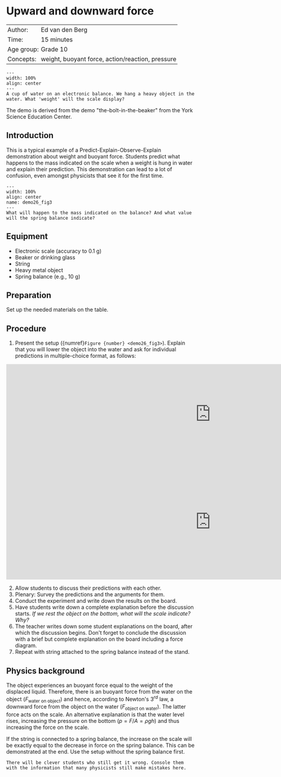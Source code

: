 # Upward and downward force

<table style="width: 100%; border-collapse: collapse; border: none;">
    <tr style="background-color: var(--background-color);">  
        <td style="text-align: left; padding: 3px; border: none; color: var(--text-color)">Author:</td>
        <td style="text-align: left; padding: 3px; border: none; color: var(--text-color)">Ed van den Berg</td>
    </tr>
    <tr style="background-color: var(--background-color);"> 
        <td style="text-align: left; padding: 3px; border: none; color: var(--text-color)">Time:</td>
        <td style="text-align: left; padding: 3px; border: none; color: var(--text-color)">15 minutes</td>
    </tr>
    <tr style="background-color: var(--background-color);"> 
        <td style="text-align: left; padding: 3px; border: none; color: var(--text-color)">Age group:</td>
        <td style="text-align: left; padding: 3px; border: none; color: var(--text-color)">Grade 10</td>
    </tr>
    <tr style="background-color: var(--background-color);"> 
        <td style="text-align: left; padding: 3px; border: none; color: var(--text-color)">Concepts:</td>
        <td style="text-align: left; padding: 3px; border: none; color: var(--text-color)">weight, buoyant force, action/reaction, pressure</td>
    </tr>
</table>

```{figure} demo26_figure2.png
---
width: 100%
align: center
---
A cup of water on an electronic balance. We hang a heavy object in the water. What 'weight' will the scale display?
```

The demo is derived from the demo "the-bolt-in-the-beaker" from the York Science Education Center.

## Introduction
This is a typical example of a Predict-Explain-Observe-Explain demonstration about weight and buoyant force. Students predict what happens to the mass indicated on the scale when a weight is hung in water and explain their prediction. This demonstration can lead to a lot of confusion, even amongst physicists that see it for the first time. 

```{figure} demo26_figure3.png
---
width: 100%
align: center
name: demo26_fig3
---
What will happen to the mass indicated on the balance? And what value will the spring balance indicate?
```

## Equipment
* Electronic scale (accuracy to 0.1 g)
* Beaker or drinking glass
* String
* Heavy metal object 
* Spring balance (e.g., 10 g)

## Preparation
Set up the needed materials on the table.

## Procedure
1. Present the setup ({numref}`Figure {number} <demo26_fig3>`). Explain that you will lower the object into the water and ask for individual predictions in multiple-choice format, as follows:

<iframe src="https://tudelft.h5p.com/content/1292320429114244097/embed" width="1088" height="266" frameborder="0" allowfullscreen="allowfullscreen" allow="autoplay *; geolocation *; microphone *; camera *; midi *; encrypted-media *" aria-label="Demo26Q1"></iframe><script src="https://tudelft.h5p.com/js/h5p-resizer.js" charset="UTF-8"></script>
<iframe src="https://tudelft.h5p.com/content/1292320430014845357/embed" width="1088" height="308" frameborder="0" allowfullscreen="allowfullscreen" allow="autoplay *; geolocation *; microphone *; camera *; midi *; encrypted-media *" aria-label="Demo26Q2"></iframe><script src="https://tudelft.h5p.com/js/h5p-resizer.js" charset="UTF-8"></script>

2. Allow students to discuss their predictions with each other.
3. Plenary: Survey the predictions and the arguments for them.
4. Conduct the experiment and write down the results on the board.
5. Have students write down a complete explanation before the discussion starts. *If we rest the object on the bottom, what will the scale indicate? Why?*
6. The teacher writes down some student explanations on the board, after which the discussion begins. Don't forget to conclude the discussion with a brief but complete explanation on the board including a force diagram.
7. Repeat with string attached to the spring balance instead of the stand.

## Physics background
The object experiences an buoyant force equal to the weight of the displaced liquid. Therefore, there is an buoyant force from the water on the object ($F_{\text{water on object}}$) and hence, according to Newton's 3$^{rd}$ law, a downward force from the object on the water ($F_{\text{object on water}}$). The latter force acts on the scale. An alternative explanation is that the water level rises, increasing the pressure on the bottom ($p = F/A = ρgh$) and thus increasing the force on the scale.

If the string is connected to a spring balance, the increase on the scale will be exactly equal to the decrease in force on the spring balance. This can be demonstrated at the end. Use the setup without the spring balance first.

```{tip}
There will be clever students who still get it wrong. Console them with the information that many physicists still make mistakes here.
```
